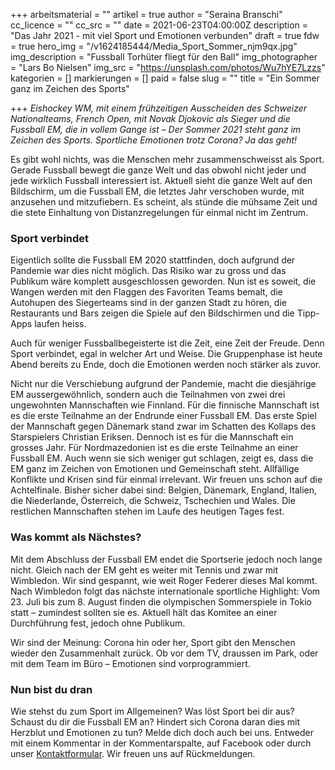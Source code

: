 +++
arbeitsmaterial = ""
artikel = true
author = "Seraina Branschi"
cc_licence = ""
cc_src = ""
date = 2021-06-23T04:00:00Z
description = "Das Jahr 2021 - mit viel Sport und Emotionen verbunden"
draft = true
fdw = true
hero_img = "/v1624185444/Media_Sport_Sommer_njm9qx.jpg"
img_description = "Fussball Torhüter fliegt für den Ball"
img_photographer = "Lars Bo Nielsen"
img_src = "https://unsplash.com/photos/Wu7hYE7Lzzs"
kategorien = []
markierungen = []
paid = false
slug = ""
title = "Ein Sommer ganz im Zeichen des Sports"

+++
_Eishockey WM, mit einem frühzeitigen Ausscheiden des Schweizer Nationalteams, French Open, mit Novak Djokovic als Sieger und die Fussball EM, die in vollem Gange ist – Der Sommer 2021 steht ganz im Zeichen des Sports. Sportliche Emotionen trotz Corona? Ja das geht!_

Es gibt wohl nichts, was die Menschen mehr zusammenschweisst als Sport. Gerade Fussball bewegt die ganze Welt und das obwohl nicht jeder und jede wirklich Fussball interessiert ist. Aktuell sieht die ganze Welt auf den Bildschirm, um die Fussball EM, die letztes Jahr verschoben wurde, mit anzusehen und mitzufiebern. Es scheint, als stünde die mühsame Zeit und die stete Einhaltung von Distanzregelungen für einmal nicht im Zentrum.

### Sport verbindet

Eigentlich sollte die Fussball EM 2020 stattfinden, doch aufgrund der Pandemie war dies nicht möglich. Das Risiko war zu gross und das Publikum wäre komplett ausgeschlossen geworden. Nun ist es soweit, die Wangen werden mit den Flaggen des Favoriten Teams bemalt, die Autohupen des Siegerteams sind in der ganzen Stadt zu hören, die Restaurants und Bars zeigen die Spiele auf den Bildschirmen und die Tipp-Apps laufen heiss.

Auch für weniger Fussballbegeisterte ist die Zeit, eine Zeit der Freude. Denn Sport verbindet, egal in welcher Art und Weise. Die Gruppenphase ist heute Abend bereits zu Ende, doch die Emotionen werden noch stärker als zuvor.

Nicht nur die Verschiebung aufgrund der Pandemie, macht die diesjährige EM aussergewöhnlich, sondern auch die Teilnahmen von zwei drei ungewohnten Mannschaften wie Finnland. Für die finnische Mannschaft ist es die erste Teilnahme an der Endrunde einer Fussball EM. Das erste Spiel der Mannschaft gegen Dänemark stand zwar im Schatten des Kollaps des Starspielers Christian Eriksen. Dennoch ist es für die Mannschaft ein grosses Jahr. Für Nordmazedonien ist es die erste Teilnahme an einer Fussball EM. Auch wenn sie sich weniger gut schlagen, zeigt es, dass die EM ganz im Zeichen von Emotionen und Gemeinschaft steht. Allfällige Konflikte und Krisen sind für einmal irrelevant. Wir freuen uns schon auf die Achtelfinale. Bisher sicher dabei sind: Belgien, Dänemark, England, Italien, die Niederlande, Österreich, die Schweiz, Tschechien und Wales. Die restlichen Mannschaften stehen im Laufe des heutigen Tages fest.

### Was kommt als Nächstes?

Mit dem Abschluss der Fussball EM endet die Sportserie jedoch noch lange nicht. Gleich nach der EM geht es weiter mit Tennis und zwar mit Wimbledon. Wir sind gespannt, wie weit Roger Federer dieses Mal kommt. Nach Wimbledon folgt das nächste internationale sportliche Highlight: Vom 23. Juli bis zum 8. August finden die olympischen Sommerspiele in Tokio statt – zumindest sollten sie es. Aktuell hält das Komitee an einer Durchführung fest, jedoch ohne Publikum.

Wir sind der Meinung: Corona hin oder her, Sport gibt den Menschen wieder den Zusammenhalt zurück. Ob vor dem TV, draussen im Park, oder mit dem Team im Büro – Emotionen sind vorprogrammiert.

### Nun bist du dran

Wie stehst du zum Sport im Allgemeinen? Was löst Sport bei dir aus? Schaust du dir die Fussball EM an? Hindert sich Corona daran dies mit Herzblut und Emotionen zu tun? Melde dich doch auch bei uns. Entweder mit einem Kommentar in der Kommentarspalte, auf Facebook oder durch unser [Kontaktformular](https://www.chinderzytig.ch/kontakt/). Wir freuen uns auf Rückmeldungen.